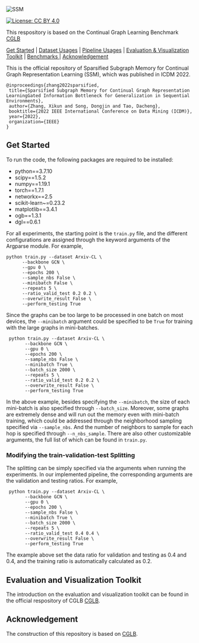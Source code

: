 ![SSM](https://github.com/QueuQ/SSM/blob/master/figures/logo2.png)

[![License: CC BY 4.0](https://img.shields.io/badge/License-CC_BY_4.0-lightgrey.svg)](https://creativecommons.org/licenses/by-nc/4.0/)

This respository is based on the Continual Graph Learning Benchmark [CGLB](https://github.com/QueuQ/CGLB)

 <tr><td colspan="4"> <a href="#Get-Started">Get Started</a></td></tr> | <tr><td colspan="4"> <a href="#Dataset-Usages">Dataset Usages</a></td></tr> | <tr><td colspan="4"> <a href="#Pipeline-Usages">Pipeline Usages</a></td></tr> | <tr><td colspan="4"> <a href="#Evaluation-and-Visualization-Toolkit">Evaluation & Visualization Toolkit</a></td></tr> | <tr><td colspan="4"> <a href="#Benchmarks"> Benchmarks </a></td></tr> | <tr><td colspan="4"> <a href="#Acknowledgement"> Acknowledgement </a></td></tr>

 This is the official repository of Sparsified Subgraph Memory for Continual Graph Representation Learning (SSM), which was published in ICDM 2022.
 ```
 @inproceedings{zhang2022sparsified,
  title={Sparsified Subgraph Memory for Continual Graph Representation LearningGated Information Bottleneck for Generalization in Sequential Environments},
  author={Zhang, Xikun and Song, Dongjin and Tao, Dacheng},
  booktitle={2022 IEEE International Conference on Data Mining (ICDM)},
  year={2022},
  organization={IEEE}
}
 ```


 ## Get Started
 
To run the code, the following packages are required to be installed:
 
* python==3.7.10
* scipy==1.5.2
* numpy==1.19.1
* torch==1.7.1
* networkx==2.5
* scikit-learn~=0.23.2
* matplotlib==3.4.1
* ogb==1.3.1
* dgl==0.6.1

 For all experiments, the starting point is the ```train.py``` file, and the different configurations are assigned through the keyword arguments of the Argparse module. For example,
 
 ```
 python train.py --dataset Arxiv-CL \
       --backbone GCN \
       --gpu 0 \
       --epochs 200 \
       --sample_nbs False \
       --minibatch False \
       --repeats 5 \
       --ratio_valid_test 0.2 0.2 \
       --overwrite_result False \
       --perform_testing True
 ```

Since the graphs can be too large to be processed in one batch on most devices, the ```--minibatch``` argument could be specified to be ```True``` for training with the large graphs in mini-batches.
```
 python train.py --dataset Arxiv-CL \
       --backbone GCN \
       --gpu 0 \
       --epochs 200 \
       --sample_nbs False \
       --minibatch True \
       --batch_size 2000 \
       --repeats 5 \
       --ratio_valid_test 0.2 0.2 \
       --overwrite_result False \
       --perform_testing True
 ```
In the above example, besides specifying the ```--minibatch```, the size of each mini-batch is also specified through ```--batch_size```. Moreover, some graphs are extremely dense and will run out the memory even with mini-batch training, which could be addressed through the neighborhood sampling specified via ```--sample_nbs```. And the number of neighbors to sample for each hop is specified through ```--n_nbs_sample```.
There are also other customizable arguments, the full list of which can be found in ```train.py```.


### Modifying the train-validation-test Splitting

The splitting can be simply specified via the arguments when running the experiments. In our implemented pipeline, the corresponding arguments are the validation and testing ratios. For example,

```
 python train.py --dataset Arxiv-CL \
       --backbone GCN \
       --gpu 0 \
       --epochs 200 \
       --sample_nbs False \
       --minibatch True \
       --batch_size 2000 \
       --repeats 5 \
       --ratio_valid_test 0.4 0.4 \
       --overwrite_result False \
       --perform_testing True
 ```

The example above set the data ratio for validation and testing as 0.4 and 0.4, and the training ratio is automatically calculated as 0.2.
 
 ## Evaluation and Visualization Toolkit
 The introduction on the evaluation and visualization toolkit can be found in the official respository of CGLB [CGLB](https://github.com/QueuQ/CGLB).
 
 ## Acknowledgement
 The construction of this repository is based on [CGLB](https://github.com/QueuQ/CGLB).
 
